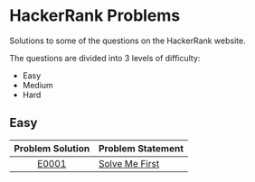 # HackerRank Problems
Solutions to some of the questions on the HackerRank website.

The questions are divided into 3 levels of difficulty:
* Easy
* Medium
* Hard

## Easy
|Problem Solution|Problem Statement|
|:--------------:|-----------------|
|[E0001]|[Solve Me First]|

[E0001]: https://github.com/shoaib98libra/Hackerrank-Problems/blob/master/Easy/E0001.cpp
[Solve Me First]: https://www.hackerrank.com/challenges/solve-me-first/problem

